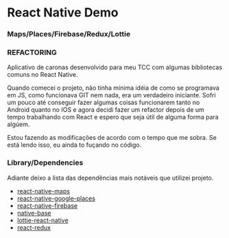 # React Native Demo 
### Maps/Places/Firebase/Redux/Lottie 

### REFACTORING

  Aplicativo de caronas desenvolvido para meu TCC com algumas bibliotecas comuns no React Native.
  
  Quando comecei o projeto, não tinha mínima idéia de como se programava em JS, como funcionava GIT nem nada, era um verdadeiro iniciante.
  Sofri um pouco até conseguir fazer algumas coisas funcionarem tanto no Android quanto no IOS e agora decidi fazer um refactor depois de 
  um tempo trabalhando com React e espero que seja útil de alguma forma para algúem.
  
  Estou fazendo as modificações de acordo com o tempo que me sobra. Se está lendo isso, eu ainda to fuçando no código.
  
  ### Library/Dependencies
  
  Adiante deixo a lista das dependências mais notáveis que utilizei projeto.

* [react-native-maps](https://github.com/react-community/react-native-maps) 
* [react-native-google-places](https://github.com/tolu360/react-native-google-places) 
* [react-native-firebase](https://github.com/invertase/react-native-firebase)
* [native-base](https://docs.nativebase.io/)
* [lottie-react-native](https://github.com/airbnb/lottie-react-native)
* [react-redux](https://github.com/reduxjs/react-redux)
